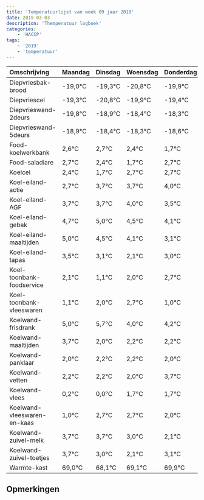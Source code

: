 ```yaml
---
title: 'Temperatuurlijst van week 09 jaar 2019'
date: 2019-03-03
description: 'Themperatuur logboek'
categories:
    - 'HACCP'
tags:
    - '2019'
    - 'temperatuur'
---
```

|Omschrijving|Maandag|Dinsdag|Woensdag|Donderdag|Vrijdag|Zaterdag|Zondag|
|:---|:---|:---|:---|:---|:---|:---|:---|
|Diepvriesbak-brood|-19,0°C|-19,3°C|-20,8°C|-19,9°C|-19,4°C|-19,3°C|-19,6°C|
|Diepvriescel|-19,3°C|-20,8°C|-19,9°C|-19,4°C|-19,3°C|-19,6°C|-20,3°C|
|Diepvrieswand-2deurs|-19,8°C|-18,9°C|-18,4°C|-18,3°C|-18,6°C|-19,3°C|-18,3°C|
|Diepvrieswand-5deurs|-18,9°C|-18,4°C|-18,3°C|-18,6°C|-19,3°C|-18,3°C|-18,3°C|
|Food-koelwerkbank|2,6°C|2,7°C|2,4°C|1,7°C|2,7°C|2,7°C|3,0°C|
|Food-saladiare|2,7°C|2,4°C|1,7°C|2,7°C|2,7°C|3,0°C|2,5°C|
|Koelcel|2,4°C|1,7°C|2,7°C|2,7°C|3,0°C|2,5°C|2,1°C|
|Koel-eiland-actie|2,7°C|3,7°C|3,7°C|4,0°C|3,5°C|3,1°C|2,1°C|
|Koel-eiland-AGF|3,7°C|3,7°C|4,0°C|3,5°C|3,1°C|2,1°C|3,0°C|
|Koel-eiland-gebak|4,7°C|5,0°C|4,5°C|4,1°C|3,1°C|4,0°C|4,7°C|
|Koel-eiland-maaltijden|5,0°C|4,5°C|4,1°C|3,1°C|4,0°C|4,7°C|3,0°C|
|Koel-eiland-tapas|3,5°C|3,1°C|2,1°C|3,0°C|3,7°C|2,0°C|2,2°C|
|Koel-toonbank-foodservice|2,1°C|1,1°C|2,0°C|2,7°C|1,0°C|1,2°C|1,2°C|
|Koel-toonbank-vleeswaren|1,1°C|2,0°C|2,7°C|1,0°C|1,2°C|1,2°C|1,0°C|
|Koelwand-frisdrank|5,0°C|5,7°C|4,0°C|4,2°C|4,2°C|4,0°C|5,7°C|
|Koelwand-maaltijden|3,7°C|2,0°C|2,2°C|2,2°C|2,0°C|3,7°C|3,7°C|
|Koelwand-panklaar|2,0°C|2,2°C|2,2°C|2,0°C|3,7°C|3,7°C|3,0°C|
|Koelwand-vetten|2,2°C|2,2°C|2,0°C|3,7°C|3,7°C|3,0°C|2,1°C|
|Koelwand-vlees|0,2°C|0,0°C|1,7°C|1,7°C|1,0°C|0,1°C|1,1°C|
|Koelwand-vleeswaren-en-kaas|1,0°C|2,7°C|2,7°C|2,0°C|1,1°C|2,1°C|2,9°C|
|Koelwand-zuivel-melk|3,7°C|3,7°C|3,0°C|2,1°C|3,1°C|3,9°C|3,5°C|
|Koelwand-zuivel-toetjes|3,7°C|3,0°C|2,1°C|3,1°C|3,9°C|3,5°C|4,0°C|
|Warmte-kast|69,0°C|68,1°C|69,1°C|69,9°C|69,5°C|70,0°C|68,2°C|

## Opmerkingen


